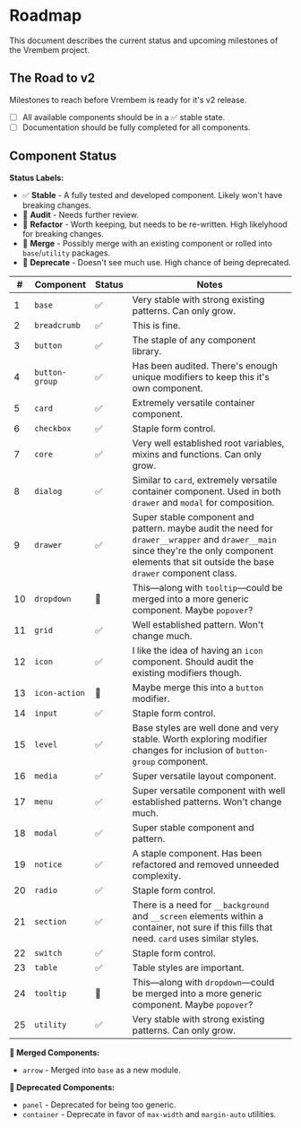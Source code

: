 # Roadmap

This document describes the current status and upcoming milestones of the Vrembem project.

## The Road to v2

Milestones to reach before Vrembem is ready for it's v2 release.

- [ ] All available components should be in a ✅ stable state.
- [ ] Documentation should be fully completed for all components.

## Component Status

__Status Labels:__

- ✅ __Stable__ - A fully tested and developed component. Likely won't have breaking changes.
- 🤔 __Audit__ - Needs further review.
- 📐 __Refactor__ - Worth keeping, but needs to be re-written. High likelyhood for breaking changes.
- 🔗 __Merge__ - Possibly merge with an existing component or rolled into `base`/`utility` packages.
- 🚫 __Deprecate__ - Doesn't see much use. High chance of being deprecated.

| #   | Component      | Status | Notes                                                                                                                                                                                           |
| --- | -------------- | ------ | ----------------------------------------------------------------------------------------------------------------------------------------------------------------------------------------------- |
| 1   | `base`         | ✅      | Very stable with strong existing patterns. Can only grow.                                                                                                                                       |
| 2   | `breadcrumb`   | ✅      | This is fine.                                                                                                                                                                                   |
| 3   | `button`       | ✅      | The staple of any component library.                                                                                                                                                            |
| 4   | `button-group` | ✅      | Has been audited. There's enough unique modifiers to keep this it's own component.                                                                                                              |
| 5   | `card`         | ✅      | Extremely versatile container component.                                                                                                                                                        |
| 6   | `checkbox`     | ✅      | Staple form control.                                                                                                                                                                            |
| 7   | `core`         | ✅      | Very well established root variables, mixins and functions. Can only grow.                                                                                                                      |
| 8   | `dialog`       | ✅      | Similar to `card`, extremely versatile container component. Used in both `drawer` and `modal` for composition.                                                                                  |
| 9   | `drawer`       | ✅      | Super stable component and pattern. maybe audit the need for `drawer__wrapper` and `drawer__main` since they're the only component elements that sit outside the base `drawer` component class. |
| 10  | `dropdown`     | 🔗      | This—along with `tooltip`—could be merged into a more generic component. Maybe `popover`?                                                                                                       |
| 11  | `grid`         | ✅      | Well established pattern. Won't change much.                                                                                                                                                    |
| 12  | `icon`         | ✅      | I like the idea of having an `icon` component. Should audit the existing modifiers though.                                                                                                      |
| 13  | `icon-action`  | 🔗      | Maybe merge this into a `button` modifier.                                                                                                                                                      |
| 14  | `input`        | ✅      | Staple form control.                                                                                                                                                                            |
| 15  | `level`        | ✅      | Base styles are well done and very stable. Worth exploring modifier changes for inclusion of `button-group` component.                                                                          |
| 16  | `media`        | ✅      | Super versatile layout component.                                                                                                                                                               |
| 17  | `menu`         | ✅      | Super versatile component with well established patterns. Won't change much.                                                                                                                    |
| 18  | `modal`        | ✅      | Super stable component and pattern.                                                                                                                                                             |
| 19  | `notice`       | ✅      | A staple component. Has been refactored and removed unneeded complexity.                                                                                                                        |
| 20  | `radio`        | ✅      | Staple form control.                                                                                                                                                                            |
| 21  | `section`      | ✅      | There is a need for `__background` and `__screen` elements within a container, not sure if this fills that need. `card` uses similar styles.                                                    |
| 22  | `switch`       | ✅      | Staple form control.                                                                                                                                                                            |
| 23  | `table`        | ✅      | Table styles are important.                                                                                                                                                                     |
| 24  | `tooltip`      | 🔗      | This—along with `dropdown`—could be merged into a more generic component. Maybe `popover`?                                                                                                      |
| 25  | `utility`      | ✅      | Very stable with strong existing patterns. Can only grow.                                                                                                                                       |

__🔗 Merged Components:__

- `arrow` - Merged into `base` as a new module.

__🚫 Deprecated Components:__

- `panel` - Deprecated for being too generic.
- `container` - Deprecate in favor of `max-width` and `margin-auto` utilities.
